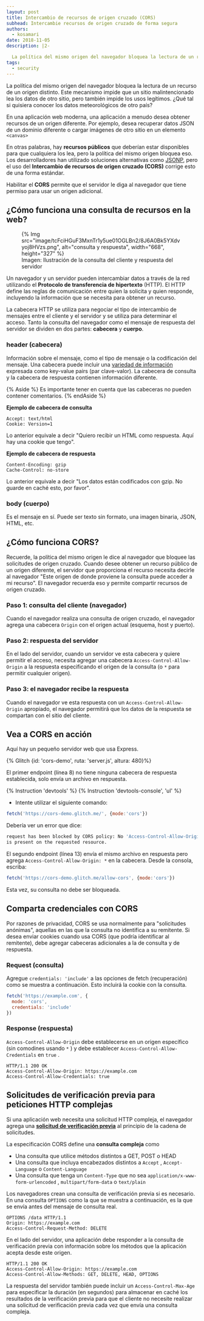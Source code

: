 ```yaml
---
layout: post
title: Intercambio de recursos de origen cruzado (CORS)
subhead: Intercambie recursos de origen cruzado de forma segura
authors:
  - kosamari
date: 2018-11-05
description: |2-

  La política del mismo origen del navegador bloquea la lectura de un recurso de un origen distinto. Este mecanismo impide que un sitio malintencionado lea los datos de otro sitio, pero también impide los usos legítimos. ¿Qué tal si  quisiera conocer los datos meteorológicos de otro país? Habilitar el CORS permite que el servidor le diga al navegador que tiene permitido utilizar un origen adicional.
tags:
  - security
---
```


La política del mismo origen del navegador bloquea la lectura de un recurso de un origen distinto. Este mecanismo impide que un sitio malintencionado lea los datos de otro sitio, pero también impide los usos legítimos. ¿Qué tal si  quisiera conocer los datos meteorológicos de otro país?

En una aplicación web moderna, una aplicación a menudo desea obtener recursos de un origen diferente. Por ejemplo, desea recuperar datos JSON de un dominio diferente o cargar imágenes de otro sitio en un elemento `<canvas>`

En otras palabras, hay **recursos públicos** que deberían estar disponibles para que cualquiera los lea, pero la política del mismo origen bloquea eso. Los desarrolladores han utilizado soluciones alternativas como [JSONP](https://stackoverflow.com/questions/2067472/what-is-jsonp-all-about), pero el uso del **Intercambio de recursos de origen cruzado (CORS)** corrige esto de una forma estándar.

Habilitar el **CORS** permite que el servidor le diga al navegador que tiene permiso para usar un origen adicional.

## ¿Cómo funciona una consulta de recursos en la web?

<figure class="w-figure w-figure--inline-right">{% Img src="image/tcFciHGuF3MxnTr1y5ue01OGLBn2/8J6A0Bk5YXdvyoj8HVzs.png", alt="consulta y respuesta", width="668", height="327" %} <figcaption class="w-figcaption"> Imagen: Ilustración de la consulta del cliente y respuesta del servidor </figcaption></figure>

Un navegador y un servidor pueden intercambiar datos a través de la red utilizando el **Protocolo de transferencia de hipertexto** (HTTP). El HTTP define las reglas de comunicación entre quien la solicita y quien responde, incluyendo la información que se necesita para obtener un recurso.

La cabecera HTTP se utiliza para negociar el tipo de intercambio de mensajes entre el cliente y el servidor y se utiliza para determinar el acceso. Tanto la consulta del navegador como el mensaje de respuesta del servidor se dividen en dos partes: **cabecera** y **cuerpo**.

### header (cabecera)

Información sobre el mensaje, como el tipo de mensaje o la codificación del mensaje. Una cabecera puede incluir una [variedad de información](https://en.wikipedia.org/wiki/List_of_HTTP_header_fields) expresada como key-value pairs (par clave-valor). La cabecera de consulta y la cabecera de respuesta contienen información diferente.

{% Aside %} Es importante tener en cuenta que las cabeceras no pueden contener comentarios. {% endAside %}

**Ejemplo de cabecera de consulta**

```text
Accept: text/html
Cookie: Version=1
```

Lo anterior equivale a decir "Quiero recibir un HTML como respuesta. Aquí hay una cookie que tengo".

**Ejemplo de cabecera de respuesta**

```text
Content-Encoding: gzip
Cache-Control: no-store
```

Lo anterior equivale a decir "Los datos están codificados con gzip. No guarde en caché esto, por favor".

### body (cuerpo)

Es el mensaje en sí. Puede ser texto sin formato, una imagen binaria, JSON, HTML, etc.

## ¿Cómo funciona CORS?

Recuerde, la política del mismo origen le dice al navegador que bloquee las solicitudes de origen cruzado. Cuando desee obtener un recurso público de un origen diferente, el servidor que proporciona el recurso necesita decirle al navegador "Este origen de donde proviene la consulta puede acceder a mi recurso". El navegador recuerda eso y permite compartir recursos de origen cruzado.

### Paso 1: consulta del cliente (navegador)

Cuando el navegador realiza una consulta de origen cruzado, el navegador agrega una cabecera `Origin` con el origen actual (esquema, host y puerto).

### Paso 2: respuesta del servidor

En el lado del servidor, cuando un servidor ve esta cabecera y quiere permitir el acceso, necesita agregar una cabecera `Access-Control-Allow-Origin` a la respuesta especificando el origen de la consulta (o `*` para permitir cualquier origen).

### Paso 3: el navegador recibe la respuesta

Cuando el navegador ve esta respuesta con un `Access-Control-Allow-Origin` apropiado, el navegador permitirá que los datos de la respuesta se compartan con el sitio del cliente.

## Vea a CORS en acción

Aquí hay un pequeño servidor web que usa Express.

{% Glitch {id: 'cors-demo', ruta: 'server.js', altura: 480}%}

El primer endpoint (línea 8) no tiene ninguna cabecera de respuesta establecida, solo envía un archivo en respuesta.

{% Instruction 'devtools' %} {% Instruction 'devtools-console', 'ul' %}

- Intente utilizar el siguiente comando:

```js
fetch('https://cors-demo.glitch.me/', {mode:'cors'})
```

Debería ver un error que dice:

```bash
request has been blocked by CORS policy: No 'Access-Control-Allow-Origin' header
is present on the requested resource.
```

El segundo endpoint (línea 13) envía el mismo archivo en respuesta pero agrega `Access-Control-Allow-Origin: *` en la cabecera. Desde la consola, escriba:

```js
fetch('https://cors-demo.glitch.me/allow-cors', {mode:'cors'})
```

Esta vez, su consulta no debe ser bloqueada.

## Comparta credenciales con CORS

Por razones de privacidad, CORS se usa normalmente para "solicitudes anónimas", aquellas en las que la consulta no identifica a su remitente. Si desea enviar cookies cuando usa CORS (que podría identificar al remitente), debe agregar cabeceras adicionales a la de consulta y de respuesta.

### Request (consulta)

Agregue `credentials: 'include'` a las opciones de fetch (recuperación) como se muestra a continuación. Esto incluirá la cookie con la consulta.

```js
fetch('https://example.com', {
  mode: 'cors',
  credentials: 'include'
})
```

### Response (respuesta)

`Access-Control-Allow-Origin` debe establecerse en un origen específico (sin comodines usando `*` ) y debe establecer `Access-Control-Allow-Credentials` en `true` .

```text
HTTP/1.1 200 OK
Access-Control-Allow-Origin: https://example.com
Access-Control-Allow-Credentials: true
```

## Solicitudes de verificación previa para peticiones HTTP complejas

Si una aplicación web necesita una solicitud HTTP compleja, el navegador agrega una **[solicitud de verificación previa](https://developer.mozilla.org/docs/Web/HTTP/CORS#preflighted_requests)** al principio de la cadena de solicitudes.

La especificación CORS define una **consulta compleja** como

- Una consulta que utilice métodos distintos a GET, POST o HEAD
- Una consulta que incluya encabezados distintos a `Accept` , `Accept-Language` o `Content-Language`
- Una consulta que tenga un `Content-Type` que no sea `application/x-www-form-urlencoded` , `multipart/form-data` o `text/plain`

Los navegadores crean una consulta de verificación previa si es necesario. En una consulta `OPTIONS` como la que se muestra a continuación, es la que se envía antes del mensaje de consulta real.

```text
OPTIONS /data HTTP/1.1
Origin: https://example.com
Access-Control-Request-Method: DELETE
```

En el lado del servidor, una aplicación debe responder a la consulta de verificación previa con información sobre los métodos que la aplicación acepta desde este origen.

```text
HTTP/1.1 200 OK
Access-Control-Allow-Origin: https://example.com
Access-Control-Allow-Methods: GET, DELETE, HEAD, OPTIONS
```

La respuesta del servidor también puede incluir un `Access-Control-Max-Age` para especificar la duración (en segundos) para almacenar en caché los resultados de la verificación previa para que el cliente no necesite realizar una solicitud de verificación previa cada vez que envía una consulta compleja.
